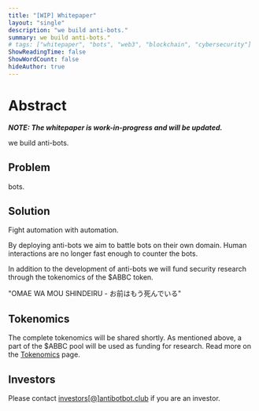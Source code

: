 ```yaml
---
title: "[WIP] Whitepaper"
layout: "single"
description: "we build anti-bots."
summary: we build anti-bots."
# tags: ["whitepaper", "bots", "web3", "blockchain", "cybersecurity"]
ShowReadingTime: false
ShowWordCount: false
hideAuthor: true
---
```


# Abstract

__*NOTE: The whitepaper is work-in-progress and will be updated.*__

we build anti-bots.

## Problem

bots. 


## Solution

Fight automation with automation.

By deploying anti-bots we aim to battle bots on their own domain. Human interactions are no longer fast enough to counter the bots. 

In addition to the development of anti-bots we will fund security research through the tokenomics of the $ABBC token.

"OMAE WA MOU SHINDEIRU - お前はもう死んでいる"

## Tokenomics

The complete tokenomics will be shared shortly. As mentioned above, a part of the $ABBC pool will be used as funding for research. Read more on the [Tokenomics](/tokenomics) page. 

## Investors

Please contact [investors[@]antibotbot.club](mailt:investors@antibotbot.club) if you are an investor.
